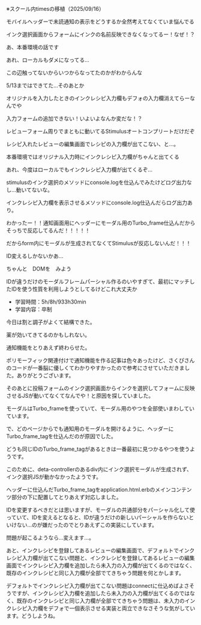 ※スクール内timesの移植（2025/09/16）


モバイルヘッダーで未読通知の表示をどうするか全然考えてなくていま悩んでる


インク選択画面からフォームにインクの名前反映できなくなってるー！なぜ！？

あ、本番環境の話です

あれ、ローカルもダメになってる…

この辺触ってないからいつからなってたのかがわからんな

5/13まではできてた…そのあとか

オリジナルを入力したときのインクレシピ入力欄もデフォの入力欄消えてらーなんでや

入力フォームの追加できない！いよいよなんか変だな！？

レビューフォーム周りでまともに動いてるStimulusオートコンプリートだけだぞ

レシピ入れたレビューの編集画面でレシピの入力欄が出てこない、と…。

本番環境ではオリジナル入力時にインクレシピ入力欄がちゃんと出てくる

あれ、今度はローカルでもインクレシピ入力欄が出てくるぞ…

stimulusのインク選択のメソッドにconsole.logを仕込んでみたけどログ出力なし…動いてないな。

インクレシピ入力欄を表示させるメソッドにconsole.log仕込んだらログ出力あり。

わかったー！！通知画面用にヘッダーにモーダル用のTurbo_frame仕込んだからそっちで反応してるんだ！！！！！

だからform内にモーダルが生成されてなくてStimulusが反応しないんだ！！！

ID変えるしかないかあ…

ちゃんと　DOMを　みよう

IDが違うだけのモーダルフレームパーシャル作るのいやすぎて、最初にマッチしたIDを使う性質を利用しようとしてるけどこれ大丈夫か


- 学習時間：5h/8h/933h30min
- 学習内容：卒制
  

今日は割と調子がよくて結構できた。

薬が効いてきてるのかもしれない。
  

通知機能をとりあえず終わらせた。

ポリモーフィック関連付けで通知機能を作る記事は色々あったけど、さくぴさんのコードが一番脳に優しくてわかりやすかったので参考にさせていただきました。ありがとうございます。

そのあとに投稿フォームのインク選択画面からインクを選択してフォームに反映させるJSが動いてなくてなんでや！と原因を探していました。

モーダルはTurbo_frameを使っていて、モーダル用のやつを全部使いまわしていています。

で、どのページからでも通知用のモーダルを開けるように、ヘッダーにTurbo_frame_tagを仕込んだのが原因でした。

どうも同じIDのTurbo_frame_tagがあるときは一番最初に見つかるやつを使うようです。

このために、deta-controllerのあるdiv内にインク選択モーダルが生成されず、インク選択JSが動かなかったようです。

ヘッダーに仕込んだTurbo_frame_tagをapplication.html.erbのメインコンテンツ部分の下に配置してとりあえず対応しました。

IDを変更するべきだとは思いますが、モーダルの共通部分をパーシャル化して使っていて、IDを変えるとなると、IDが違うだけの新しいパーシャルを作らないといけない…のが嫌だったのでとりあえずこの実装にしています。

問題が起こるようなら…変えます…。

あと、インクレシピを登録してあるレビューの編集画面で、デフォルトでインクレシピ入力欄が出てこない問題と、インクレシピを登録してあるレビューの編集画面でインクレシピ入力欄を追加したら未入力の入力欄が出てくるのではなく、既存のインクレシピと同じ入力欄が全部でてきちゃう問題を何とかします。

デフォルトでインクレシピ入力欄が出てこない問題はconnectに仕込めばよさそうですが、インクレシピ入力欄を追加したら未入力の入力欄が出てくるのではなく、既存のインクレシピと同じ入力欄が全部でてきちゃう問題は、未入力のインクレシピ入力欄をデフォで一個表示させる実装と両立できなさそうな気がしています。どうしようね。

